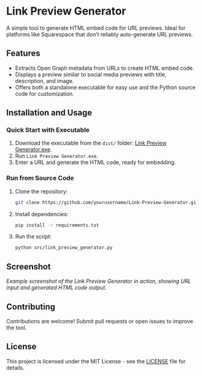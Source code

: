 # Link Preview Generator

A simple tool to generate HTML embed code for URL previews. Ideal for platforms like Squarespace that don’t reliably auto-generate URL previews.

## Features
- Extracts Open Graph metadata from URLs to create HTML embed code.
- Displays a preview similar to social media previews with title, description, and image.
- Offers both a standalone executable for easy use and the Python source code for customization.

## Installation and Usage

### Quick Start with Executable
1. Download the executable from the `dist/` folder: [Link Preview Generator.exe](./dist/Link%20Preview%20Generator.exe).
2. Run `Link Preview Generator.exe`.
3. Enter a URL and generate the HTML code, ready for embedding.

### Run from Source Code
1. Clone the repository:
    ```bash
    git clone https://github.com/yourusername/Link-Preview-Generator.git
    ```
2. Install dependencies:
    ```bash
    pip install -r requirements.txt
    ```
3. Run the script:
    ```bash
    python src/link_preview_generator.py
    ```

## Screenshot
_Example screenshot of the Link Preview Generator in action, showing URL input and generated HTML code output._

## Contributing
Contributions are welcome! Submit pull requests or open issues to improve the tool.

## License
This project is licensed under the MIT License - see the [LICENSE](./LICENSE) file for details.

